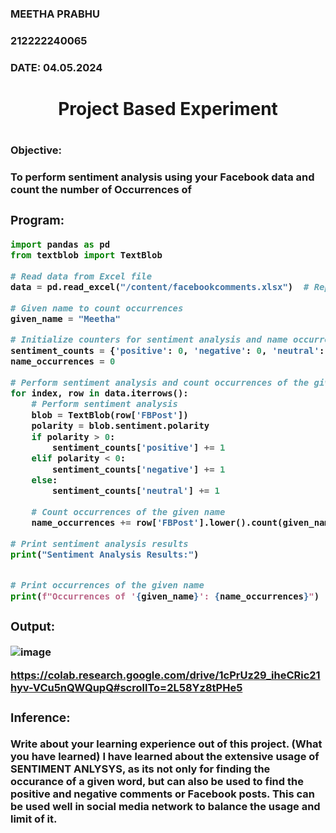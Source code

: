 <H3>MEETHA PRABHU</H3>
<H3>212222240065</H3>
<H3>DATE: 04.05.2024</H3>
<H1 Align="center">Project Based Experiment<H1>
<H3>Objective:<H3>
To perform sentiment analysis using your Facebook data and count the number of Occurrences of <Your Name> 
    
<H3>Program:</H3>

```python
import pandas as pd
from textblob import TextBlob

# Read data from Excel file
data = pd.read_excel("/content/facebookcomments.xlsx")  # Replace "facebook_data.xlsx" with your file path

# Given name to count occurrences
given_name = "Meetha"

# Initialize counters for sentiment analysis and name occurrences
sentiment_counts = {'positive': 0, 'negative': 0, 'neutral': 0}
name_occurrences = 0

# Perform sentiment analysis and count occurrences of the given name
for index, row in data.iterrows():
    # Perform sentiment analysis
    blob = TextBlob(row['FBPost'])
    polarity = blob.sentiment.polarity
    if polarity > 0:
        sentiment_counts['positive'] += 1
    elif polarity < 0:
        sentiment_counts['negative'] += 1
    else:
        sentiment_counts['neutral'] += 1

    # Count occurrences of the given name
    name_occurrences += row['FBPost'].lower().count(given_name.lower())

# Print sentiment analysis results
print("Sentiment Analysis Results:")


# Print occurrences of the given name
print(f"Occurrences of '{given_name}': {name_occurrences}")
```
<H3>Output:</H3>

![image](https://github.com/Lavanyajoyce/Project-Based-Experiment-AAI/assets/119401038/4eafdfbb-6e23-4419-80de-e426016f95d9)


https://colab.research.google.com/drive/1cPrUz29_iheCRic21hyv-VCu5nQWQupQ#scrollTo=2L58Yz8tPHe5

<H3>Inference:</H3>
Write about your learning experience out of this project. (What you have learned)
I have learned about the extensive usage of SENTIMENT ANLYSYS, as its not only for finding the occurance of a given word, but can also be used to 
find the positive and negative comments or Facebook posts. This can be used well in social media network to balance the usage and limit of it.
